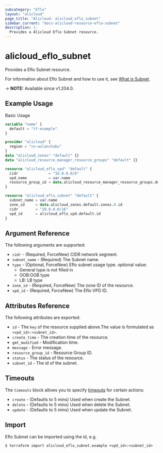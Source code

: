 ```yaml
---
subcategory: "Eflo"
layout: "alicloud"
page_title: "Alicloud: alicloud_eflo_subnet"
sidebar_current: "docs-alicloud-resource-eflo-subnet"
description: |-
  Provides a Alicloud Eflo Subnet resource.
---
```


# alicloud_eflo_subnet

Provides a Eflo Subnet resource.

For information about Eflo Subnet and how to use it, see [What is Subnet](https://www.alibabacloud.com/help/en/pai/user-guide/overview-of-intelligent-computing-lingjun).

-> **NOTE:** Available since v1.204.0.

## Example Usage

Basic Usage

```terraform
variable "name" {
  default = "tf-example"
}

provider "alicloud" {
  region = "cn-wulanchabu"
}
data "alicloud_zones" "default" {}
data "alicloud_resource_manager_resource_groups" "default" {}

resource "alicloud_eflo_vpd" "default" {
  cidr              = "10.0.0.0/8"
  vpd_name          = var.name
  resource_group_id = data.alicloud_resource_manager_resource_groups.default.groups.0.id
}

resource "alicloud_eflo_subnet" "default" {
  subnet_name = var.name
  zone_id     = data.alicloud_zones.default.zones.0.id
  cidr        = "10.0.0.0/16"
  vpd_id      = alicloud_eflo_vpd.default.id
}
```

## Argument Reference

The following arguments are supported:
* `cidr` - (Required, ForceNew) CIDR network segment.
* `subnet_name` - (Required) The Subnet name.
* `type` - (Optional, ForceNew) Eflo subnet usage type. optional value:
  - General type is not filled in
  - OOB:OOB type
  - LB: LB type
* `zone_id` - (Required, ForceNew) The zone ID  of the resource.
* `vpd_id` - (Required, ForceNew) The Eflo VPD ID.


## Attributes Reference

The following attributes are exported:
* `id` - The `key` of the resource supplied above.The value is formulated as `<vpd_id>:<subnet_id>`.
* `create_time` - The creation time of the resource.
* `gmt_modified` - Modification time.
* `message` - Error message.
* `resource_group_id` - Resource Group ID.
* `status` - The status of the resource.
* `subnet_id` - The id of the subnet.

## Timeouts

The `timeouts` block allows you to specify [timeouts](https://www.terraform.io/docs/configuration-0-11/resources.html#timeouts) for certain actions:
* `create` - (Defaults to 5 mins) Used when create the Subnet.
* `delete` - (Defaults to 5 mins) Used when delete the Subnet.
* `update` - (Defaults to 5 mins) Used when update the Subnet.

## Import

Eflo Subnet can be imported using the id, e.g.

```shell
$ terraform import alicloud_eflo_subnet.example <vpd_id>:<subnet_id>
```